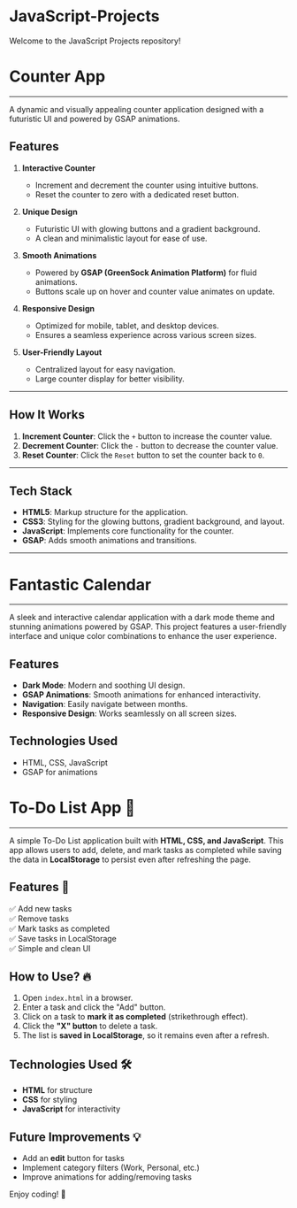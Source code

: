 # JavaScript-Projects
Welcome to the JavaScript Projects repository! 

# Counter App
---

A dynamic and visually appealing counter application designed with a futuristic UI and powered by GSAP animations.

## Features

1. **Interactive Counter**
   - Increment and decrement the counter using intuitive buttons.
   - Reset the counter to zero with a dedicated reset button.

2. **Unique Design**
   - Futuristic UI with glowing buttons and a gradient background.
   - A clean and minimalistic layout for ease of use.

3. **Smooth Animations**
   - Powered by **GSAP (GreenSock Animation Platform)** for fluid animations.
   - Buttons scale up on hover and counter value animates on update.

4. **Responsive Design**
   - Optimized for mobile, tablet, and desktop devices.
   - Ensures a seamless experience across various screen sizes.

5. **User-Friendly Layout**
   - Centralized layout for easy navigation.
   - Large counter display for better visibility.

---

## How It Works

1. **Increment Counter**: Click the `+` button to increase the counter value.
2. **Decrement Counter**: Click the `-` button to decrease the counter value.
3. **Reset Counter**: Click the `Reset` button to set the counter back to `0`.

---

## Tech Stack

- **HTML5**: Markup structure for the application.
- **CSS3**: Styling for the glowing buttons, gradient background, and layout.
- **JavaScript**: Implements core functionality for the counter.
- **GSAP**: Adds smooth animations and transitions.

---

# Fantastic Calendar
---

A sleek and interactive calendar application with a dark mode theme and stunning animations powered by GSAP. This project features a user-friendly interface and unique color combinations to enhance the user experience.

## Features
- **Dark Mode**: Modern and soothing UI design.
- **GSAP Animations**: Smooth animations for enhanced interactivity.
- **Navigation**: Easily navigate between months.
- **Responsive Design**: Works seamlessly on all screen sizes.

## Technologies Used
- HTML, CSS, JavaScript
- GSAP for animations


# To-Do List App 📝  
---

A simple To-Do List application built with **HTML, CSS, and JavaScript**. This app allows users to add, delete, and mark tasks as completed while saving the data in **LocalStorage** to persist even after refreshing the page.  

## Features 🚀  
✅ Add new tasks  
✅ Remove tasks  
✅ Mark tasks as completed  
✅ Save tasks in LocalStorage  
✅ Simple and clean UI  

## How to Use? 🔥  
1. Open `index.html` in a browser.  
2. Enter a task and click the "Add" button.  
3. Click on a task to **mark it as completed** (strikethrough effect).  
4. Click the **"X" button** to delete a task.  
5. The list is **saved in LocalStorage**, so it remains even after a refresh.  

## Technologies Used 🛠  
- **HTML** for structure  
- **CSS** for styling  
- **JavaScript** for interactivity  

## Future Improvements 💡  
- Add an **edit** button for tasks  
- Implement category filters (Work, Personal, etc.)  
- Improve animations for adding/removing tasks  

Enjoy coding! 🎯  




